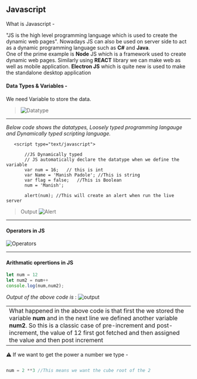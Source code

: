 ## Javascript
What is Javascript - 
<p>"JS is the high level programming language which is used to create the dynamic web pages". Nowadays JS can also be used on server side to act as a dynamic programming language such as <b>C#</b> and <b>Java</b>.<br> One of the prime example is <b>Node</b> JS which is a framework used to create dynamic web pages. Similarly using <b>REACT</b> library we can make web as well as mobile application. <b>Electron JS</b> which is quite new is used to make the standalone desktop application</p>   

#### Data Types & Variables - 
 We need Variable to store the data.

>![Datatype](/Data_types.PNG)

---

 _Below code shows the datatypes, Loosely typed programming langauge and Dynamically typed scripting language._
 ```JS
    <script type="text/javascript">
    
        //JS Dynamically typed
        // JS automatically declare the datatype when we define the variable
        var num = 16;   // this is int
        var Name = 'Manish Padole'; //This is string
        var flag = false;   //This is Boolean
        num = 'Manish';
        
        alert(num); //This will create an alert when run the live server
```

> Output
> ![Alert](/alert.PNG)

---
#### Operators in JS
![Operators](/operators.PNG)

---
#### Arithmatic oprertions in JS

```js
let num = 12
let num2 = num++  
console.log(num,num2); 

```

_Output of the above code is_ : ![output](/arith.PNG)
<table><tr><td>
What happened in the above code is that first the we stored the variable <b>num</b> and in the next line we defined another variable <b>num2</b>. So this is a classic case of pre-increment and post-increment, the value of 12 first got fetched and then assigned the value and then post increment 
</td></tr></table>

 :warning: If we want to get the power a number we type - 
 ```js
 
 num = 2 **3 //This means we want the cube root of the 2
 ``` 
 